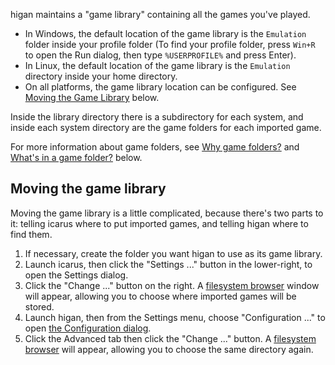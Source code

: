 higan maintains a "game library"
containing all the games you've played.

  - In Windows,
    the default location of
    the game library is the `Emulation` folder
    inside your profile folder
    (To find your profile folder,
    press `Win+R` to open the Run dialog,
    then type `%USERPROFILE%` and press Enter).
  - In Linux,
    the default location of
    the game library is the `Emulation` directory
    inside your home directory.
  - On all platforms,
    the game library location can be configured.
    See [Moving the Game Library](#moving-the-game-library)
    below.

Inside the library directory there is a subdirectory for each system,
and inside each system directory are the game folders
for each imported game.

For more information about game folders,
see [Why game folders?](#why-game-folders)
and [What's in a game folder?](#whats-in-a-game-folder)
below.

Moving the game library
-----------------------

Moving the game library is a little complicated,
because there's two parts to it:
telling icarus where to put imported games,
and telling higan where to find them.

 1. If necessary,
    create the folder you want higan to use
    as its game library.
 1. Launch icarus,
    then click the "Settings ..." button in the lower-right,
    to open the Settings dialog.
 1. Click the "Change ..." button on the right.
    A [filesystem browser](#the-filesystem-browser) window will appear,
    allowing you to choose
    where imported games will be stored.
 1. Launch higan,
    then from the Settings menu,
    choose "Configuration ..."
    to open [the Configuration dialog](#the-configuration-dialog).
 1. Click the Advanced tab
    then click the "Change ..." button.
    A [filesystem browser](#the-filesystem-browser) will appear,
    allowing you to choose the same directory again.


